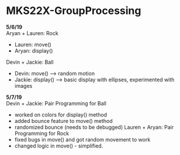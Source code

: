 # MKS22X-GroupProcessing

<b>5/6/19</b><br>
Aryan + Lauren: Rock 
- Lauren: move()
- Aryan: display()

Devin + Jackie: Ball
- Devin: move() --> random motion 
- Jackie: display() --> basic display with ellipses, experimented with images

<b>5/7/19</b><br>
Devin + Jackie: Pair Programming for Ball
- worked on colors for display() method
- added bounce feature to move() method
- randomized bounce (needs to be debugged) 
Lauren + Aryan: Pair Programming for Rock
- fixed bugs in move() and got random movement to work
- changed logic in move() - simplified.
